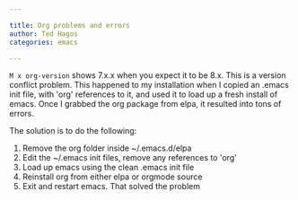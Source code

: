 ```yaml
---

title: Org problems and errors
author: Ted Hagos
categories: emacs

---
```


`M x org-version` shows 7.x.x when you expect it to be 8.x. This is a version conflict problem. This happened to my installation when I copied an .emacs init file, with 'org' references to it, and used it to load up a fresh install of emacs. Once I grabbed the org package from elpa, it resulted into tons of errors. 

The solution is to do the following:

1.  Remove the org folder inside ~/.emacs.d/elpa
2.  Edit the ~/.emacs init files, remove any references to 'org'
3.  Load up emacs using the clean .emacs init file
4.  Reinstall org from either elpa or orgmode source
5.  Exit and restart emacs. That solved the problem
